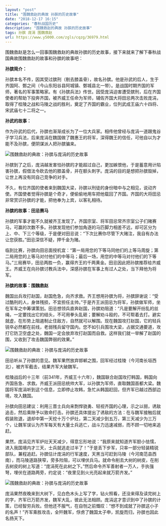 ```yaml
---
layout: "post"
title: "围魏救赵的典故 孙膑的历史故事"
date: "2018-12-17 16:15"
categories: "春秋战国历史"
description: "围魏救赵的典故 孙膑的历史故事"
tags: 孙膑 庞涓 围魏救赵
url: https://www.y5000.com/zgls/cqzg/36979.html
---
```






围魏救赵是怎么一回事围魏救赵的典故孙膑的历史故事，接下来就来了解下春秋战国典故围魏救赵的故事和孙膑的故事吧：

 **孙膑简介：**  

孙膑本名不传，因其受过膑刑（剔去膝盖骨），故名孙膑。他是孙武的后人，生于齐国阿、鄄之间（今山东阳谷县阿城镇、鄄城县北一带）。是战国时期齐国的军师，著名的军事策略家。有《孙膑兵法》传世。因受庞涓迫害遭受膑刑，后在齐国使者的帮助下投奔齐国，被齐威王任命为军师，辅佐齐国大将田忌两次击败庞涓，取得了桂陵之战和马陵之战的胜利，奠定了齐国的霸业，位列武成王庙六十四将、宋武庙七十二将之一。

 **孙武的故事：**  

作为孙武的后代，孙膑也渐渐成长为了一位大兵家。相传他曾经与庞涓一道跟鬼谷子学习兵法，后来庞涓在魏国做了魏惠王的将军，深得魏王的信任，可他自以为才能不及孙膑，便阴谋派人把孙膑骗来。

![围魏救赵的典故：孙膑与庞涓的历史故事](https://img.y5000.com/uploads/allimg/181109/1f52d55d66fbcbdd3c0f092fd22cc36c.jpg)

孙膑到了之后，庞涓越发害怕孙膑的才能超过自己，更加嫉恨他，于是蓄意用计陷害孙膑，假借法令砍去他的膝盖骨，并在额头刺字。庞涓的目的是想把孙膑毁掉，让世上再没有同自己竞争的对手。

不久，有位齐国的使者来到魏国大梁，孙膑以刑徒的身份暗中与之相见，说动齐使。齐国使者觉得孙膑是个奇才，便偷偷地用车把他载回了齐国。齐国的大将田忌非常赏识孙膑的才能，把他奉为上宾，以客礼相待。

 **孙膑的故事：田忌赛马**  

孙膑的军事才能不久就被齐王发现了。齐国宗室、将军田忌常齐宗室公子们赌赛马，可赢的次数不多。孙膑发现他们参加角逐的马匹脚力相差不远，却可区分为上、中、下三个等级，于是便对田忌说：“下次比赛你尽管下大赌注，我自有办法让您获胜。”田忌深信不疑，押千金为赌。

临到比赛，孙膑向田忌面授机宜：“第一局用您的下等马同他们的上等马周旋；第二局用您的上等马对付他们的中等马；最后一场，用您的中等马对付他们的下等马。”三局赛毕，田忌两胜一负，赢得齐王的千两黄金。田忌因此把孙膑推荐给齐威王。齐威王在向孙膑讨教兵法中，深感孙膑在军事上有过人之处，当下拜他为将军。

 **孙膑的故事：围魏救赵**  

魏国出兵攻打赵国，赵国危急，向齐求救。齐王想用孙膑为将，孙膑辞谢说：“受过酷刑的人，身体残损，不宜担任主帅。”于是齐王派田忌为将军，孙膑做军师，坐在军车之中筹谋策划。田忌想领兵直奔赵国，孙膑劝阻道：“凡是要解开纷乱的丝绳，一定要找出它的结头，不可用拳头乱砸；要解劝斗殴的，不可帮着去打。避实就虚，在形势上阻遏制止住敌方，自然就可以解围。现在魏国攻打赵国，它的轻兵锐卒必然都在前线，老弱残兵留守国内。您不如引兵围攻大梁，占据交通要道，攻打它防卫空虚之处，魏国一定会放弃攻打赵国而自救。这样我们就一举解了赵国的围，又收到了攻击魏国弊弱的效果。”

![围魏救赵的典故：孙膑与庞涓的历史故事](https://img.y5000.com/uploads/allimg/181109/99dfead95c7980aed90776aa1b3f5b0f.jpg)

田忌听从了孙膑的意见。魏军果然放弃邯郸之围，回军经过桂陵（今河南长垣西北），被齐军截击，结果齐军大破魏军。

桂陵战后的十三年（前341年，齐威王十六年），魏国联合赵国攻打韩国，韩国向齐国告急、求救。齐威王派田忌统帅大军，以孙膑为军师，直取魏国首都大梁。魏国将军庞涓听到这个信息，立即停止攻韩，急忙从韩国赶回，但齐军已越过西部边境，攻入魏国。

孙膑向田忌建议：利用三晋士兵向来剽悍骁勇、轻视齐国的心理，示之以弱，诱敌追击，然后乘隙予以致命打击。孙膑还具体提出了诱敌的方法：在与魏军接触后就假装败退，退却中第一天挖十万个炉灶，第二天减少到五万，第三天减少为三万个，让魏军误认为齐军每天有大量士兵逃亡，战斗力迅速减弱，而不顾一切地来追赶。

果然，庞涓见齐军炉灶天天减少，得意忘形地说：“我原来就知道齐军胆小怯懦，进入我国境内才三天，士兵就逃走过半了！”于是丢下步军，只率一部分轻装精锐部队，兼程追赶。孙膑估计庞涓的行军速度，天黑当可赶到马陵（今河南范县西南），而马陵道路狭窄，旁多险阻，可以埋伏兵马。就命令削去大树的树皮，在削去树皮的树上写道：“庞涓死在此树之下。”然后命令齐军善射者一万人，手执强弩，埋伏在道路两旁，约定说：“夜里见到火光亮起来就万箭齐发。”

![围魏救赵的典故：孙膑与庞涓的历史故事](https://img.y5000.com/uploads/allimg/181109/2a2b3581549d31ba4e7f2eeac618e1ee.jpg)

庞涓果然夜晚来到大树下，见白色木头上写了字，钻火照看，还没来得及读完树上的字，齐军已万箭齐发，魏军大乱，彼此无法相顾。庞涓这才意识到中了孙膑的计策，已经智穷兵败。但他还不服气，在自刎之前慨叹：“想不到成就了孙膑这小子的名声！”齐军乘胜攻击，全歼魏军，俘虏了魏国太子申，凯旋而归，孙膑也因此名扬天下。
